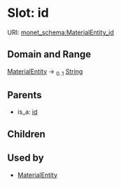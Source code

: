 
# Slot: id




URI: [monet_schema:MaterialEntity_id](http://example.com/monet_schema/MaterialEntity_id)


## Domain and Range

[MaterialEntity](MaterialEntity.md) &#8594;  <sub>0..1</sub> [String](types/String.md)

## Parents

 *  is_a: [id](id.md)

## Children


## Used by

 * [MaterialEntity](MaterialEntity.md)
